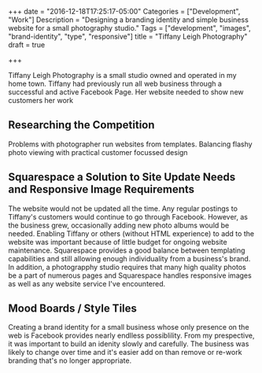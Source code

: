 +++
date = "2016-12-18T17:25:17-05:00"
Categories = ["Development", "Work"]
Description = "Designing a branding identity and simple business website for a small photography studio."
Tags = ["development", "images", "brand-identity", "type", "responsive"]
title = "Tiffany Leigh Photography"
draft = true

+++

Tiffany Leigh Photography is a small studio owned and operated in my home town. Tiffany had previously run all web business through a successful and active Facebook Page. Her website needed to show new customers her work

## Researching the Competition
Problems with photographer run websites from templates.
Balancing flashy photo viewing with practical customer focussed design 

## Squarespace a Solution to Site Update Needs and Responsive Image Requirements
The website would not be updated all the time. Any regular postings to Tiffany's customers would continue to go through Facebook. However, as the business grew, occasionally adding new photo albums would be needed. Enabling Tiffany or others (without HTML experience) to add to the website was important because of little budget for ongoing website maintenance. Squarespace provides a good balance between templating capabilities and still allowing enough individuality from a business's brand. In addition, a photograpphy studio requires that many high quality photos be a part of numerous pages and Squarespace handles responsive images as well as any website service I've encountered.

## Mood Boards / Style Tiles
Creating a brand identity for a small business whose only presence on the web is Facebook provides nearly endlless possiblility. From my prespective, it was important to build an idenity slowly and carefully. The business was likely to change over time and it's easier add on than remove or re-work branding that's no longer appropriate.


